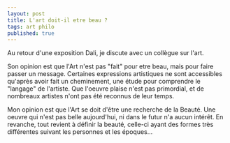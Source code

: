 ```yaml
---
layout: post
title: L'art doit-il etre beau ?
tags: art philo
published: true
---
```

Au retour d'une exposition Dali, je discute avec un collègue sur l'art.

Son opinion est que l'Art n'est pas "fait" pour etre beau, mais pour faire passer un message. Certaines expressions artistiques ne sont accessibles qu'après avoir fait un cheminement, une étude pour comprendre le "langage" de l'artiste. Que l'oeuvre plaise n'est pas primordial, et de nombreaux artistes n'ont pas été reconnus de leur temps.

Mon opinion est que l'Art se doit d'être une recherche de la Beauté. Une oeuvre qui n'est pas belle aujourd'hui, ni dans le futur n'a aucun intérêt. En revanche, tout revient à définir la beauté, celle-ci ayant des formes très différentes suivant les personnes et les époques...
